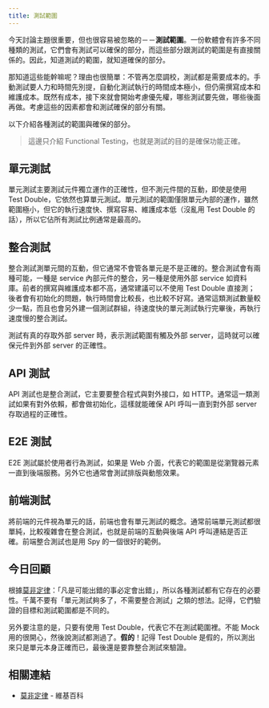 ```yaml
---
title: 測試範圍 
---
```


今天討論主題很重要，但也很容易被忽略的－－**測試範圍**。一份軟體會有許多不同種類的測試，它們會有測試可以確保的部分，而這些部分跟測試的範圍是有直接關係的。因此，知道測試的範圍，就知道確保的部分。

那知道這些能幹嘛呢？理由也很簡單：不管再怎麼調校，測試都是需要成本的。手動測試要人力和時間先別提，自動化測試執行的時間成本極小，但仍需撰寫成本和維護成本。既然有成本，接下來就會開始考慮優先權，哪些測試要先做，哪些後面再做。考慮這些的因素都會和測試確保的部分有關。

以下介紹各種測試的範圍與確保的部分。

> 這邊只介紹 Functional Testing，也就是測試的目的是確保功能正確。

## 單元測試

單元測試主要測試元件獨立運作的正確性，但不測元件間的互動，即使是使用 Test Double，它依然也算單元測試。單元測試的範圍僅限單元內部的運作，雖然範圍極小，但它的執行速度快、撰寫容易、維護成本低（沒亂用 Test Double 的話），所以它佔所有測試比例通常是最高的。

## 整合測試

整合測試測單元間的互動，但它通常不會管各單元是不是正確的。整合測試會有兩種可能，一種是 service 內部元件的整合，另一種是使用外部 service 如資料庫。前者的撰寫與維護成本都不高，通常建議可以不使用 Test Double 直接測；後者會有初始化的問題，執行時間會比較長，也比較不好寫。通常這類測試數量較少一點，而且也會另外建一個測試群組，待速度快的單元測試執行完畢後，再執行速度慢的整合測試。

測試有真的存取外部 server 時，表示測試範圍有觸及外部 server，這時就可以確保元件到外部 server 的正確性。

## API 測試

API 測試也是整合測試，它主要要整合程式與對外接口，如 HTTP。通常這一類測試如果有對外依賴，都會做初始化，這樣就能確保 API 呼叫一直到對外部 server 存取過程的正確性。

## E2E 測試

E2E 測試屬於使用者行為測試，如果是 Web 介面，代表它的範圍是從瀏覽器元素一直到後端服務。另外它也通常會測試排版與動態效果。

## 前端測試

將前端的元件視為單元的話，前端也會有單元測試的概念。通常前端單元測試都很單純，比較複雜會在整合測試，也就是前端的互動與後端 API 呼叫連結是否正確。前端整合測試也是用 Spy 的一個很好的範例。

## 今日回顧

根據[莫非定律][]：「凡是可能出錯的事必定會出錯」，所以各種測試都有它存在的必要性。千萬不要有「單元測試夠多了，不需要整合測試」之類的想法。記得，它們驗證的目標和測試範圍都是不同的。

另外要注意的是，只要有使用 Test Double，代表它不在測試範圍裡。不能 Mock 用的很開心，然後說測試都測過了。**假的**！記得 Test Double 是假的，所以測出來只是單元本身正確而已，最後還是要靠整合測試來驗證。

## 相關連結

* [莫非定律][] - 維基百科

[莫非定律]: https://zh.wikipedia.org/wiki/%E6%91%A9%E8%8F%B2%E5%AE%9A%E7%90%86
